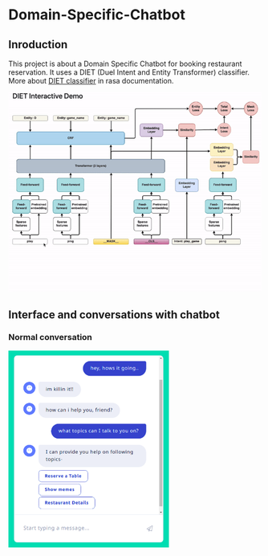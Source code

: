 # Domain-Specific-Chatbot

## Inroduction
This project is about a Domain Specific Chatbot for booking restaurant reservation. It uses a DIET (Duel Intent and Entity Transformer) classifier. More about [DIET classifier](https://rasa.com/blog/introducing-dual-intent-and-entity-transformer-diet-state-of-the-art-performance-on-a-lightweight-architecture/) in rasa documentation.
<p float="left">
    <img src="images/DIET_classifier.gif" width="640"/>
</p>

## Interface and conversations with chatbot

### Normal conversation
<p float="left">
    <img src="images/chatbot01.png" width="320"/>
</p>